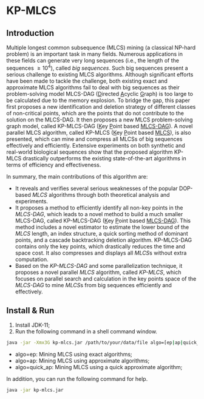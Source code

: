 # KP-MLCS
## Introduction
Multiple longest common subsequence (MLCS) mining (a classical NP-hard problem) is an important task in many fields. Numerous applications in these fields can generate very long sequences (i.e., the length of the  sequences $\geq 10^{4}$), called *big sequences*. Such big sequences present a serious challenge to existing MLCS algorithms. Although significant efforts have been made to tackle the challenge, both existing exact and approximate MLCS algorithms fail to deal with big sequences as their problem-solving model MLCS-DAG (<u>D</u>irected <u>A</u>cyclic <u>G</u>raph) is too large to be calculated due to the memory explosion. To bridge the gap, this paper first proposes a new identification and deletion strategy of different classes of non-critical points, which are the points that do not contribute to the solution on the MLCS-DAG. It then proposes a new MLCS problem-solving graph model, called KP-MLCS-DAG (<u>K</u>ey <u>P</u>oint based <u>MLCS-DAG</u>). A novel parallel MLCS algorithm, called KP-MLCS (<u>K</u>ey <u>P</u>oint based <u>MLCS</u>), is also presented, which can mine and compress all MLCSs of big sequences effectively and efficiently. Extensive experiments on both synthetic and real-world biological sequences show that the proposed algorithm KP-MLCS drastically outperforms the existing state-of-the-art algorithms in terms of efficiency and effectiveness.

In summary, the main contributions of this algorithm are:
- It reveals and verifies several serious weaknesses of the popular DOP-based *MLCS* algorithms through both theoretical analysis and experiments.
- It proposes a method to efficiently identify all non-key points in the *MLCS-DAG*, which leads to a novel method to build a much smaller MLCS-DAG, called KP-MLCS-DAG (<u>K</u>ey <u>P</u>oint based <u>MLCS-DAG</u>). This method includes a novel estimator to estimate the lower bound of the *MLCS* length, an index structure, a quick sorting method of dominant points, and a cascade backtracking deletion algorithm. KP-MLCS-DAG contains only the key points, which drastically reduces the time and space cost. It also compresses and displays all *MLCS*s without extra computation.
- Based on the *KP-MLCS-DAG* and some parallelization technique, it proposes a novel parallel *MLCS* algorithm, called *KP-MLCS*, which focuses on parallel search and calculation in the key points space of the *MLCS-DAG* to mine *MLCS*s from big sequences efficiently and effectively.
 
## Install & Run

 1. Install JDK-11;
 2. Run the following command in a shell command window.
```bash
java -jar -Xmx3G kp-mlcs.jar /path/to/your/data/file algo=[ep|ap|quick_ap] [other=value]
```
 - algo=ep: Mining MLCS using exact algorithms;
 - algo=ap: Mining MLCS using approximate algorithms;
 - algo=quick_ap: Mining MLCS using a quick approximate algorithm;

In addition, you can run the following command for help.
```bash
java -jar kp-mlcs.jar
```
